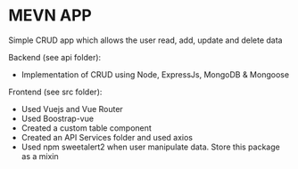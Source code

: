 # MEVN APP

Simple CRUD app which allows the user read, add, update and delete data

Backend (see api folder): 
- Implementation of CRUD using Node, ExpressJs, MongoDB & Mongoose

Frontend (see src folder):
- Used Vuejs and Vue Router
- Used Boostrap-vue 
- Created a custom table component 
- Created an API Services folder and used axios 
- Used npm sweetalert2 when user manipulate data. Store this package as a mixin 
